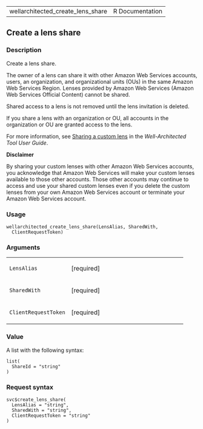 <table style="width: 100%;">
<tbody>
<tr class="odd">
<td>wellarchitected_create_lens_share</td>
<td style="text-align: right;">R Documentation</td>
</tr>
</tbody>
</table>

## Create a lens share

### Description

Create a lens share.

The owner of a lens can share it with other Amazon Web Services
accounts, users, an organization, and organizational units (OUs) in the
same Amazon Web Services Region. Lenses provided by Amazon Web Services
(Amazon Web Services Official Content) cannot be shared.

Shared access to a lens is not removed until the lens invitation is
deleted.

If you share a lens with an organization or OU, all accounts in the
organization or OU are granted access to the lens.

For more information, see [Sharing a custom
lens](https://docs.aws.amazon.com/wellarchitected/latest/userguide/lenses-sharing.html)
in the *Well-Architected Tool User Guide*.

**Disclaimer**

By sharing your custom lenses with other Amazon Web Services accounts,
you acknowledge that Amazon Web Services will make your custom lenses
available to those other accounts. Those other accounts may continue to
access and use your shared custom lenses even if you delete the custom
lenses from your own Amazon Web Services account or terminate your
Amazon Web Services account.

### Usage

    wellarchitected_create_lens_share(LensAlias, SharedWith,
      ClientRequestToken)

### Arguments

<table>
<colgroup>
<col style="width: 35%" />
<col style="width: 65%" />
</colgroup>
<tbody>
<tr class="odd">
<td><code
id="wellarchitected_create_lens_share_:_LensAlias">LensAlias</code></td>
<td><p>[required]</p></td>
</tr>
<tr class="even">
<td><code
id="wellarchitected_create_lens_share_:_SharedWith">SharedWith</code></td>
<td><p>[required]</p></td>
</tr>
<tr class="odd">
<td><code
id="wellarchitected_create_lens_share_:_ClientRequestToken">ClientRequestToken</code></td>
<td><p>[required]</p></td>
</tr>
</tbody>
</table>

### Value

A list with the following syntax:

    list(
      ShareId = "string"
    )

### Request syntax

    svc$create_lens_share(
      LensAlias = "string",
      SharedWith = "string",
      ClientRequestToken = "string"
    )
